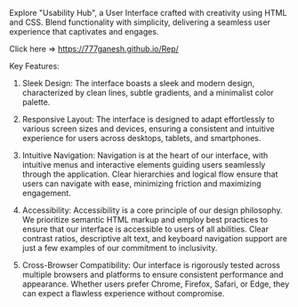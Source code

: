 
Explore "Usability Hub", a User Interface crafted with creativity using HTML and CSS. Blend functionality with simplicity, delivering a seamless user experience that captivates and engages.

Click here =>   https://777ganesh.github.io/Rep/

Key Features:

1. Sleek Design: The interface boasts a sleek and modern design, characterized by clean lines, subtle gradients, and a minimalist color palette.

2. Responsive Layout: The interface is designed to adapt effortlessly to various screen sizes and devices, ensuring a consistent and intuitive experience for users across desktops, tablets, and smartphones. 

3. Intuitive Navigation: Navigation is at the heart of our interface, with intuitive menus and interactive elements guiding users seamlessly through the application. Clear hierarchies and logical flow ensure that users can navigate with ease, minimizing friction and maximizing engagement.

4. Accessibility: Accessibility is a core principle of our design philosophy. We prioritize semantic HTML markup and employ best practices to ensure that our interface is accessible to users of all abilities. Clear contrast ratios, descriptive alt text, and keyboard navigation support are just a few examples of our commitment to inclusivity.

5. Cross-Browser Compatibility: Our interface is rigorously tested across multiple browsers and platforms to ensure consistent performance and appearance. Whether users prefer Chrome, Firefox, Safari, or Edge, they can expect a flawless experience without compromise.

